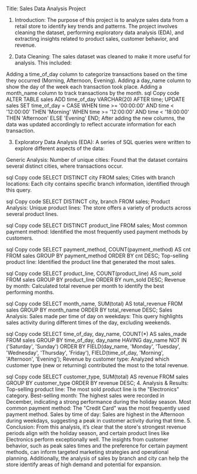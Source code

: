 Title: Sales Data Analysis Project
1. Introduction:
The purpose of this project is to analyze sales data from a retail store to identify key trends and patterns. The project involves cleaning the dataset, performing exploratory data analysis (EDA), and extracting insights related to product sales, customer behavior, and revenue.

2. Data Cleaning:
The sales dataset was cleaned to make it more useful for analysis. This included:

Adding a time_of_day column to categorize transactions based on the time they occurred (Morning, Afternoon, Evening).
Adding a day_name column to show the day of the week each transaction took place.
Adding a month_name column to track transactions by the month.
sql
Copy code
ALTER TABLE sales ADD time_of_day VARCHAR(20) AFTER time;
UPDATE sales
SET time_of_day = 
CASE
    WHEN time >= '00:00:00' AND time < '12:00:00' THEN 'Morning'
    WHEN time >= '12:00:00' AND time < '18:00:00' THEN 'Afternoon'
    ELSE 'Evening'
END;
After adding the new columns, the data was updated accordingly to reflect accurate information for each transaction.

3. Exploratory Data Analysis (EDA):
A series of SQL queries were written to explore different aspects of the data:

Generic Analysis:
Number of unique cities: Found that the dataset contains several distinct cities, where transactions occur.

sql
Copy code
SELECT DISTINCT city FROM sales;
Cities with branch locations: Each city contains specific branch information, identified through this query.

sql
Copy code
SELECT DISTINCT city, branch FROM sales;
Product Analysis:
Unique product lines: The store offers a variety of products across several product lines.

sql
Copy code
SELECT DISTINCT product_line FROM sales;
Most common payment method: Identified the most frequently used payment methods by customers.

sql
Copy code
SELECT payment_method, COUNT(payment_method) AS cnt FROM sales GROUP BY payment_method ORDER BY cnt DESC;
Top-selling product line: Identified the product line that generated the most sales.

sql
Copy code
SELECT product_line, COUNT(product_line) AS num_sold FROM sales GROUP BY product_line ORDER BY num_sold DESC;
Revenue by month: Calculated total revenue per month to identify the best performing months.

sql
Copy code
SELECT month_name, SUM(total) AS total_revenue FROM sales GROUP BY month_name ORDER BY total_revenue DESC;
Sales Analysis:
Sales made per time of day on weekdays: This query highlights sales activity during different times of the day, excluding weekends.

sql
Copy code
SELECT time_of_day, day_name, COUNT(*) AS sales_made
FROM sales
GROUP BY time_of_day, day_name
HAVING day_name NOT IN ('Saturday', 'Sunday')
ORDER BY FIELD(day_name, 'Monday', 'Tuesday', 'Wednesday', 'Thursday', 'Friday'),
FIELD(time_of_day, 'Morning', 'Afternoon', 'Evening');
Revenue by customer type: Analyzed which customer type (new or returning) contributed the most to the total revenue.

sql
Copy code
SELECT customer_type, SUM(total) AS revenue FROM sales GROUP BY customer_type ORDER BY revenue DESC;
4. Analysis & Results:
Top-selling product line: The most sold product line is the "Electronics" category.
Best-selling month: The highest sales were recorded in December, indicating a strong performance during the holiday season.
Most common payment method: The "Credit Card" was the most frequently used payment method.
Sales by time of day: Sales are highest in the Afternoon during weekdays, suggesting a peak in customer activity during that time.
5. Conclusion:
From this analysis, it’s clear that the store's strongest revenue periods align with the holiday season, and certain product lines like Electronics perform exceptionally well. The insights from customer behavior, such as peak sales times and the preference for certain payment methods, can inform targeted marketing strategies and operational planning. Additionally, the analysis of sales by branch and city can help the store identify areas of high demand and potential for expansion.

